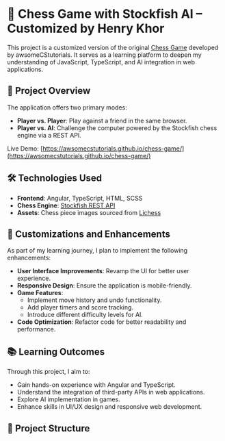 # 🧠 Chess Game with Stockfish AI – Customized by Henry Khor

This project is a customized version of the original [Chess Game](https://github.com/awsomeCStutorials/chess-game) developed by awsomeCStutorials. It serves as a learning platform to deepen my understanding of JavaScript, TypeScript, and AI integration in web applications.

## 🎯 Project Overview

The application offers two primary modes:

- **Player vs. Player**: Play against a friend in the same browser.
- **Player vs. AI**: Challenge the computer powered by the Stockfish chess engine via a REST API.

Live Demo: [https://awsomecstutorials.github.io/chess-game/](https://awsomecstutorials.github.io/chess-game/)

## 🛠️ Technologies Used

- **Frontend**: Angular, TypeScript, HTML, SCSS
- **Chess Engine**: [Stockfish REST API](https://stockfish.online/)
- **Assets**: Chess piece images sourced from [Lichess](https://github.com/lichess-org)

## 🧩 Customizations and Enhancements

As part of my learning journey, I plan to implement the following enhancements:

- **User Interface Improvements**: Revamp the UI for better user experience.
- **Responsive Design**: Ensure the application is mobile-friendly.
- **Game Features**:
  - Implement move history and undo functionality.
  - Add player timers and score tracking.
  - Introduce different difficulty levels for AI.
- **Code Optimization**: Refactor code for better readability and performance.

## 📚 Learning Outcomes

Through this project, I aim to:

- Gain hands-on experience with Angular and TypeScript.
- Understand the integration of third-party APIs in web applications.
- Explore AI implementation in games.
- Enhance skills in UI/UX design and responsive web development.

## 📁 Project Structure


